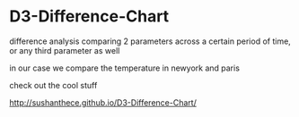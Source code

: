 D3-Difference-Chart
===================

difference analysis comparing 2 parameters across a certain period of time, or any third parameter as well



in our case we compare the temperature in newyork and paris  

check out the cool stuff 

http://sushanthece.github.io/D3-Difference-Chart/

